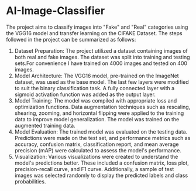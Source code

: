 # AI-Image-Classifier


The project aims to classify images into "Fake" and "Real" categories using the VGG16 model and transfer learning on the CIFAKE Dataset. The steps followed in the project can be summarized as follows:

1) Dataset Preparation: The project utilized a dataset containing images of both real and fake images. The dataset was split into training and testing sets.For convenience I have trained on 4000 images and tested on 400 images.
2) Model Architecture: The VGG16 model, pre-trained on the ImageNet dataset, was used as the base model. The last few layers were modified to suit the binary classification task. A fully connected layer with a sigmoid activation function was added as the output layer.
3) Model Training: The model was compiled with appropriate loss and optimization functions. Data augmentation techniques such as rescaling, shearing, zooming, and horizontal flipping were applied to the training data to improve model generalization. The model was trained on the augmented training data.
4) Model Evaluation: The trained model was evaluated on the testing data. Predictions were made on the test set, and performance metrics such as accuracy, confusion matrix, classification report, and mean average precision (mAP) were calculated to assess the model's performance.
5) Visualization: Various visualizations were created to understand the model's predictions better. These included a confusion matrix, loss plot, precision-recall curve, and F1 curve. Additionally, a sample of test images was selected randomly to display the predicted labels and class probabilities.
